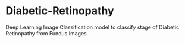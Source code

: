 # Diabetic-Retinopathy
Deep Learning Image Classification model to classify stage of Diabetic Retinopathy from Fundus Images
